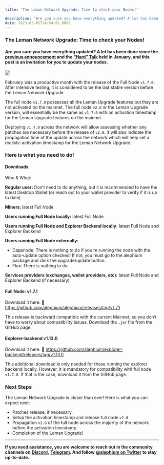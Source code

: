 ```yaml
---
title: 'The Leman Network Upgrade: Time to check your Nodes!'

description: 'Are you sure you have everything updated? A lot has been done since the previous announcement. Here is what you need to do!'
date: 2023-03-01T14:54:01.680Z
---
```


### The Leman Network Upgrade: Time to check your Nodes!

#### Are you sure you have everything updated? A lot has been done since the <a href="https://medium.com/@alephium/the-leman-upgrade-2-232e3374abc4" class="markup--anchor markup--h4-anchor" data-href="https://medium.com/@alephium/the-leman-upgrade-2-232e3374abc4" target="_blank">previous announcement</a> and the <a href="https://medium.com/@alephium/the-leman-upgrade-ama-most-relevant-topics-and-questions-1fbbc68d4237" class="markup--anchor markup--h4-anchor" data-href="https://medium.com/@alephium/the-leman-upgrade-ama-most-relevant-topics-and-questions-1fbbc68d4237" target="_blank">“Hard” Talk</a> held in January, and this post is an invitation for you to update your nodes.

![](https://cdn-images-1.medium.com/max/800/1*olCiOB2NuivQhSq0SFkbjQ.jpeg)

February was a productive month with the release of the Full Node `v1.7.0`. After intensive testing, it is considered to be the last stable version before the Leman Network Upgrade.

The full node `v1.7.0` possesses all the Leman Upgrade features but they are not activated on the mainnet. The full node `v2.0` or the Leman Upgrade version, will essentially be the same as `v1.7.0` with an activation timestamp for the Leman Upgrade features on the mainnet.

Deploying `v1.7.0` across the network will allow assessing whether any patches are necessary before the release of `v2.0`. It will also indicate the propagation time of the update across the network which will help set a realistic activation timestamp for the Leman Network Upgrade.

### Here is what you need to do!

#### Downloads

Who & What:

**Regular user:** Don’t need to do anything, but it is recommended to have the latest Desktop Wallet (or reach out to your wallet provider to verify if it is up to date)

**Miners:** latest Full Node

**Users running Full Node locally:** latest Full Node

**Users running Full Node and Explorer Backend locally:** latest Full Node and Explorer Backend

**Users running Full Node externally:**

- <span id="8314">Dappnode: There is nothing to do if you’re running the node with the auto-update option checked! If not, you must go to the alephium package and click the upgrade/update button.</span>
- <span id="ea82">Flux: There is nothing to do.</span>

**Services providers (exchanges, wallet providers, etc):** latest Full Node and Explorer Backend (if necessary)

#### Full Node: v1.7.1

Download it here: 🔗 <a href="https://github.com/alephium/alephium/releases/tag/v1.7.1" class="markup--anchor markup--p-anchor" data-href="https://github.com/alephium/alephium/releases/tag/v1.7.1" rel="noopener" target="_blank">https://github.com/alephium/alephium/releases/tag/v1.7.1</a>

This release is backward compatible with the current Mainnet, so you don’t have to worry about compatibility issues. Download the `.jar` file from the GitHub page.

#### Explorer-backend v1.13.0

Download it here: 🔗 <a href="https://github.com/alephium/explorer-backend/releases/tag/v1.13.0" class="markup--anchor markup--p-anchor" data-href="https://github.com/alephium/explorer-backend/releases/tag/v1.13.0" rel="noopener" target="_blank">https://github.com/alephium/explorer-backend/releases/tag/v1.13.0</a>

This additional download is only needed for those running the explorer backend locally. However, it is mandatory for compatibility with full node `v1.7.0`. If that is the case, download it from the GitHub page.

### Next Steps

The Leman Network Upgrade is closer than ever! Here is what you can expect next:

- <span id="c766">Patches release, if necessary.</span>
- <span id="1fe3">Setup the activation timestamp and release full node `v2.0`</span>
- <span id="dd5a">Propagation `v2.0` of the full node across the majority of the network before the activation timestamp.</span>
- <span id="9307">Completion of the Leman Upgrade!</span>

---

**If you need assistance, you are welcome to reach out in the community channels on** <a href="https://alephium.org/discord" class="markup--anchor markup--p-anchor" data-href="https://alephium.org/discord" rel="noopener" target="_blank"><strong>Discord</strong></a>**,** <a href="https://t.me/alephiumgroup" class="markup--anchor markup--p-anchor" data-href="https://t.me/alephiumgroup" rel="noopener" target="_blank"><strong>Telegram</strong></a>**. And follow** <a href="https://twitter.com/alephium" class="markup--anchor markup--p-anchor" data-href="https://twitter.com/alephium" rel="noopener" target="_blank"><strong>@alephium on Twitter</strong></a> **to stay up-to-date.**
